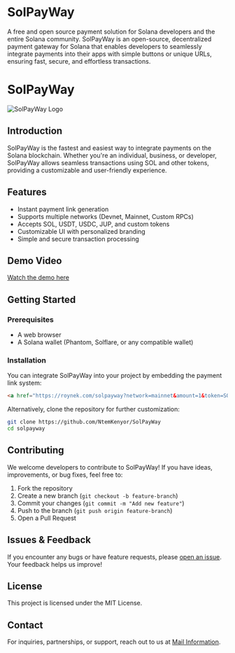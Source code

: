 # SolPayWay
A free and open source payment solution for Solana developers and the entire Solana community. SolPayWay is an open-source, decentralized payment gateway for Solana that enables developers to seamlessly integrate payments into their apps with simple buttons or unique URLs, ensuring fast, secure, and effortless transactions.


# SolPayWay

![SolPayWay Logo](https://roynek.com/SolPayWay/src/logo.svg2222)

## Introduction
SolPayWay is the fastest and easiest way to integrate payments on the Solana blockchain. Whether you're an individual, business, or developer, SolPayWay allows seamless transactions using SOL and other tokens, providing a customizable and user-friendly experience.

## Features
- Instant payment link generation
- Supports multiple networks (Devnet, Mainnet, Custom RPCs)
- Accepts SOL, USDT, USDC, JUP, and custom tokens
- Customizable UI with personalized branding
- Simple and secure transaction processing

## Demo Video
[Watch the demo here](https://youtu.be/iCinTONwNso)

## Getting Started
### Prerequisites
- A web browser
- A Solana wallet (Phantom, Solflare, or any compatible wallet)

### Installation
You can integrate SolPayWay into your project by embedding the payment link system:

```html
<a href="https://roynek.com/solpayway?network=mainnet&amount=1&token=SOL" target="_blank">Pay with SolPayWay</a>
```

Alternatively, clone the repository for further customization:

```sh
git clone https://github.com/NtemKenyor/SolPayWay
cd solpayway
```

## Contributing
We welcome developers to contribute to SolPayWay! If you have ideas, improvements, or bug fixes, feel free to:
1. Fork the repository
2. Create a new branch (`git checkout -b feature-branch`)
3. Commit your changes (`git commit -m "Add new feature"`)
4. Push to the branch (`git push origin feature-branch`)
5. Open a Pull Request

## Issues & Feedback
If you encounter any bugs or have feature requests, please [open an issue](https://github.com/NtemKenyor/SolPayWay/issues). Your feedback helps us improve!

## License
This project is licensed under the MIT License.

## Contact
For inquiries, partnerships, or support, reach out to us at [Mail Information](mailto:nkenyor@gmail.com).

